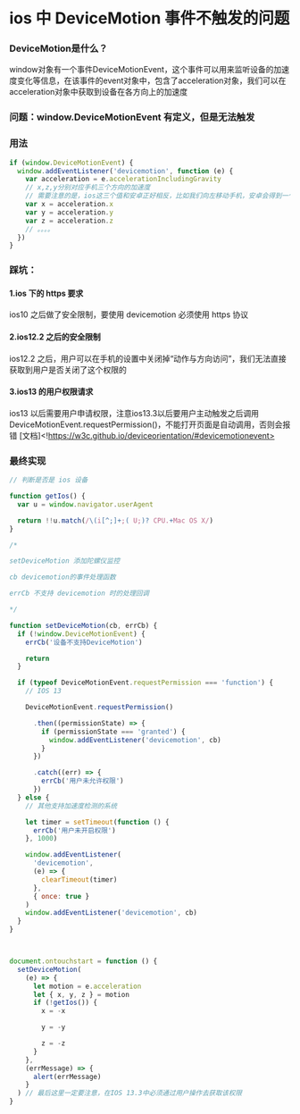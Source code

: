 # ios 中 DeviceMotion 事件不触发的问题

### DeviceMotion是什么？
window对象有一个事件DeviceMotionEvent，这个事件可以用来监听设备的加速度变化等信息，在该事件的event对象中，包含了acceleration对象，我们可以在acceleration对象中获取到设备在各方向上的加速度

### 问题：window.DeviceMotionEvent 有定义，但是无法触发

### 用法

```js
if (window.DeviceMotionEvent) {
  window.addEventListener('devicemotion', function (e) {
    var acceleration = e.accelerationIncludingGravity
    // x,z,y分别对应手机三个方向的加速度
    // 需要注意的是，ios这三个值和安卓正好相反，比如我们向左移动手机，安卓会得到一个速度为10的x轴加速度，而ios会得到-10
    var x = acceleration.x
    var y = acceleration.y
    var z = acceleration.z
    // 。。。。
  })
}
```

### 踩坑：

#### 1.ios 下的 https 要求

ios10 之后做了安全限制，要使用 devicemotion 必须使用 https 协议

#### 2.ios12.2 之后的安全限制

ios12.2 之后，用户可以在手机的设置中关闭掉“动作与方向访问”，我们无法直接获取到用户是否关闭了这个权限的

#### 3.ios13 的用户权限请求

ios13 以后需要用户申请权限，注意ios13.3以后要用户主动触发之后调用 DeviceMotionEvent.requestPermission()，不能打开页面是自动调用，否则会报错
[文档]<!https://w3c.github.io/deviceorientation/#devicemotionevent>

### 最终实现
```js
// 判断是否是 ios 设备

function getIos() {
  var u = window.navigator.userAgent

  return !!u.match(/\(i[^;]+;( U;)? CPU.+Mac OS X/)
}

/*

setDeviceMotion 添加陀螺仪监控

cb devicemotion的事件处理函数

errCb 不支持 devicemotion 时的处理回调

*/

function setDeviceMotion(cb, errCb) {
  if (!window.DeviceMotionEvent) {
    errCb('设备不支持DeviceMotion')

    return
  }

  if (typeof DeviceMotionEvent.requestPermission === 'function') {
    // IOS 13

    DeviceMotionEvent.requestPermission()

      .then((permissionState) => {
        if (permissionState === 'granted') {
          window.addEventListener('devicemotion', cb)
        }
      })

      .catch((err) => {
        errCb('用户未允许权限')
      })
  } else {
    // 其他支持加速度检测的系统

    let timer = setTimeout(function () {
      errCb('用户未开启权限')
    }, 1000)

    window.addEventListener(
      'devicemotion',
      (e) => {
        clearTimeout(timer)
      },
      { once: true }
    )
    window.addEventListener('devicemotion', cb)
  }
}



document.ontouchstart = function () {
  setDeviceMotion(
    (e) => {
      let motion = e.acceleration
      let { x, y, z } = motion
      if (!getIos()) {
        x = -x

        y = -y

        z = -z
      }
    },
    (errMessage) => {
      alert(errMessage)
    }
  ) // 最后这里一定要注意，在IOS 13.3中必须通过用户操作去获取该权限
}
```
